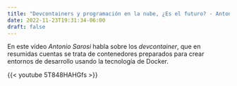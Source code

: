 ```yaml
---
title: "Devcontainers y programación en la nube, ¿Es el futuro? - Antonio Sarosi"
date: 2022-11-23T19:31:34-06:00
draft: false
---
```

En este vídeo _Antonio Sarosi_ habla sobre los _devcontainer_, que en resumidas cuentas se trata de contenedores preparados para crear entornos de desarrollo usando la tecnología de Docker.

{{< youtube 5T848HAHGfs >}}
